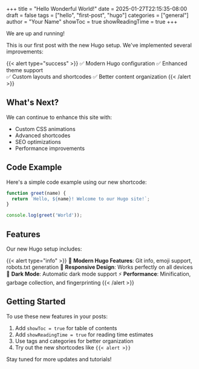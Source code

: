 +++
title = "Hello Wonderful World!"
date = 2025-01-27T22:15:35-08:00
draft = false
tags = ["hello", "first-post", "hugo"]
categories = ["general"]
author = "Your Name"
showToc = true
showReadingTime = true
+++

We are up and running!

This is our first post with the new Hugo setup. We've implemented several improvements:

{{< alert type="success" >}}
✅ Modern Hugo configuration
✅ Enhanced theme support  
✅ Custom layouts and shortcodes
✅ Better content organization
{{< /alert >}}

## What's Next?

We can continue to enhance this site with:

- Custom CSS animations
- Advanced shortcodes
- SEO optimizations
- Performance improvements

## Code Example

Here's a simple code example using our new shortcode:

```javascript
function greet(name) {
  return `Hello, ${name}! Welcome to our Hugo site!`;
}

console.log(greet('World'));
```

## Features

Our new Hugo setup includes:

{{< alert type="info" >}}
🚀 **Modern Hugo Features**: Git info, emoji support, robots.txt generation
📱 **Responsive Design**: Works perfectly on all devices
🌙 **Dark Mode**: Automatic dark mode support
⚡ **Performance**: Minification, garbage collection, and fingerprinting
{{< /alert >}}

## Getting Started

To use these new features in your posts:

1. Add `showToc = true` for table of contents
2. Add `showReadingTime = true` for reading time estimates
3. Use tags and categories for better organization
4. Try out the new shortcodes like `{{< alert >}}`

Stay tuned for more updates and tutorials!

